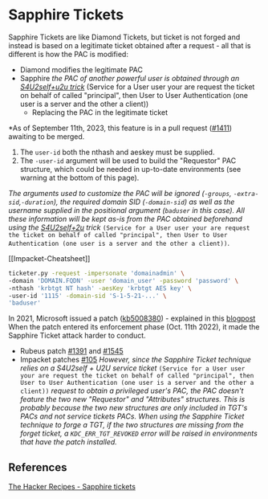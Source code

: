 # Sapphire Tickets

Sapphire Tickets are like Diamond Tickets, but ticket is not forged and instead is based on a legitimate ticket obtained after a request - all that is different is how the PAC is modified:
- Diamond modifies the legitimate PAC
- Sapphire *the PAC of another powerful user is obtained through an [S4U2self+u2u trick](https://www.thehacker.recipes/a-d/movement/kerberos#s4u2self-+-u2u)* (Service for a User user your are request the ticket on behalf of called "principal", then User to User Authentication (one user is a server and the other a client))
	- Replacing the PAC in the legitimate ticket 

*As of September 11th, 2023,  this feature is in a pull request ([#1411](https://github.com/SecureAuthCorp/impacket/pull/1411)) awaiting to be merged. 

1. The `user-id` both the nthash and aeskey must be supplied. 
2. The `-user-id` argument will be used to build the "Requestor" PAC structure, which could be needed in up-to-date environments (see warning at the bottom of this page).

*The arguments used to customize the PAC will be ignored (`-groups`, `-extra-sid`,`-duration`), the required domain SID (`-domain-sid`) as well as the username supplied in the positional argument (`baduser` in this case). All these information will be kept as-is from the PAC obtained beforehand using the [S4U2self+2u](https://www.thehacker.recipes/a-d/movement/kerberos) trick* `(Service for a User user your are request the ticket on behalf of called "principal", then User to User Authentication (one user is a server and the other a client))`. 

[[Impacket-Cheatsheet]] 
```bash
ticketer.py -request -impersonate 'domainadmin' \
-domain 'DOMAIN.FQDN' -user 'domain_user' -password 'password' \
-nthash 'krbtgt NT hash' -aesKey 'krbtgt AES key' \
-user-id '1115' -domain-sid 'S-1-5-21-...' \
'baduser'
```

In 2021, Microsoft issued a patch ([kb5008380](https://support.microsoft.com/en-gb/topic/kb5008380-authentication-updates-cve-2021-42287-9dafac11-e0d0-4cb8-959a-143bd0201041)) - explained in this [blogpost](https://blog.netwrix.com/2022/01/10/pacrequestorenforcement-and-kerberos-authentication/) When the patch entered its enforcement phase (Oct. 11th 2022), it made the Sapphire Ticket attack harder to conduct.
- Rubeus patch [#1391](https://github.com/fortra/impacket/pull/1391) and [#1545](https://github.com/fortra/impacket/pull/1545) 
- Impacket patches [#105](https://github.com/GhostPack/Rubeus/pull/105)
*However, since the Sapphire Ticket technique relies on a S4U2self + U2U service ticket* `(Service for a User user your are request the ticket on behalf of called "principal", then User to User Authentication (one user is a server and the other a client))` *request to obtain a privileged user's PAC, the PAC doesn't feature the two new "Requestor" and "Attributes" structures. This is probably because the two new structures are only included in TGT's PACs and not service tickets PACs. When using the Sapphire Ticket technique to forge a TGT, if the two structures are missing from the forget ticket, a `KDC_ERR_TGT_REVOKED` error will be raised in environments that have the patch installed.*

## References

[The Hacker Recipes - Sapphire tickets](https://www.thehacker.recipes/ad/movement/kerberos/forged-tickets/sapphire) 
